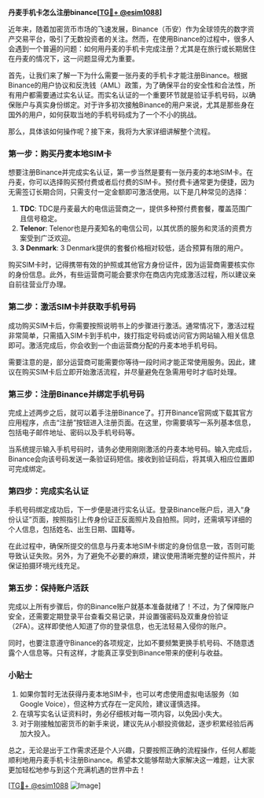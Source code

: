 **丹麦手机卡怎么注册binance[[TG💪+ @esim1088](https://t.me/s/esim1088)]**

近年来，随着加密货币市场的飞速发展，Binance（币安）作为全球领先的数字资产交易平台，吸引了无数投资者的关注。然而，在使用Binance的过程中，很多人会遇到一个普遍的问题：如何用丹麦的手机卡完成注册？尤其是在旅行或长期居住在丹麦的情况下，这一问题显得尤为重要。

首先，让我们来了解一下为什么需要一张丹麦的手机卡才能注册Binance。根据Binance的用户协议和反洗钱（AML）政策，为了确保平台的安全性和合法性，所有用户都需要通过实名认证。而实名认证的一个重要环节就是验证手机号码，以确保账户与真实身份绑定。对于许多初次接触Binance的用户来说，尤其是那些身在国外的用户，如何获取当地的手机号码成为了一个不小的挑战。

那么，具体该如何操作呢？接下来，我将为大家详细讲解整个流程。

### 第一步：购买丹麦本地SIM卡

想要注册Binance并完成实名认证，第一步当然是要有一张丹麦的本地SIM卡。在丹麦，你可以选择购买预付费或者后付费的SIM卡。预付费卡通常更为便捷，因为无需签订长期合同，只需支付一定金额即可激活使用。以下是几种常见的选择：

1. **TDC**: TDC是丹麦最大的电信运营商之一，提供多种预付费套餐，覆盖范围广且信号稳定。
2. **Telenor**: Telenor也是丹麦知名的电信公司，以其优质的服务和灵活的资费方案受到广泛欢迎。
3. **3 Denmark**: 3 Denmark提供的套餐价格相对较低，适合预算有限的用户。

购买SIM卡时，记得携带有效的护照或其他官方身份证件，因为运营商需要核实你的身份信息。此外，有些运营商可能会要求你在商店内完成激活过程，所以建议亲自前往营业厅办理。

### 第二步：激活SIM卡并获取手机号码

成功购买SIM卡后，你需要按照说明书上的步骤进行激活。通常情况下，激活过程非常简单，只需插入SIM卡到手机中，拨打指定号码或访问官方网站输入相关信息即可。激活完成后，你会收到一个由运营商分配的丹麦本地手机号码。

需要注意的是，部分运营商可能需要你等待一段时间才能正常使用服务。因此，建议在购买SIM卡后立即开始激活流程，并尽量避免在急需用号时才临时处理。

### 第三步：注册Binance并绑定手机号码

完成上述两步之后，就可以着手注册Binance了。打开Binance官网或下载其官方应用程序，点击“注册”按钮进入注册页面。在这里，你需要填写一系列基本信息，包括电子邮件地址、密码以及手机号码等。

当系统提示输入手机号码时，请务必使用刚刚激活的丹麦本地号码。输入完成后，Binance会向该号码发送一条验证码短信。接收到验证码后，将其填入相应位置即可完成绑定。

### 第四步：完成实名认证

手机号码绑定成功后，下一步便是进行实名认证。登录Binance账户后，进入“身份认证”页面，按照指引上传身份证正反面照片及自拍照。同时，还需填写详细的个人信息，包括姓名、出生日期、国籍等。

在此过程中，确保所提交的信息与丹麦本地SIM卡绑定的身份信息一致，否则可能导致认证失败。另外，为了避免不必要的麻烦，建议使用清晰完整的证件照片，并保证拍摄环境光线充足。

### 第五步：保持账户活跃

完成以上所有步骤后，你的Binance账户就基本准备就绪了！不过，为了保障账户安全，还需要定期登录平台查看交易记录，并设置强密码及双重身份验证（2FA）。这样即使他人知道了你的登录信息，也无法轻易入侵你的账户。

同时，也要注意遵守Binance的各项规定，比如不要频繁更换手机号码、不随意透露个人信息等。只有这样，才能真正享受到Binance带来的便利与收益。

### 小贴士

1. 如果你暂时无法获得丹麦本地SIM卡，也可以考虑使用虚拟电话服务（如Google Voice），但这种方式存在一定风险，建议谨慎选择。
2. 在填写实名认证资料时，务必仔细核对每一项内容，以免因小失大。
3. 对于刚接触加密货币的新手来说，建议先从小额投资做起，逐步积累经验后再加大投入。

总之，无论是出于工作需求还是个人兴趣，只要按照正确的流程操作，任何人都能顺利地用丹麦手机卡注册Binance。希望本文能够帮助大家解决这一难题，让大家更加轻松地参与到这个充满机遇的世界中去！

[[TG💪+ @esim1088](https://t.me/s/esim1088) ![Image](https://i.postimg.cc/4NQfJmqS/Snipaste-2025-05-13-00-14-12.png)]